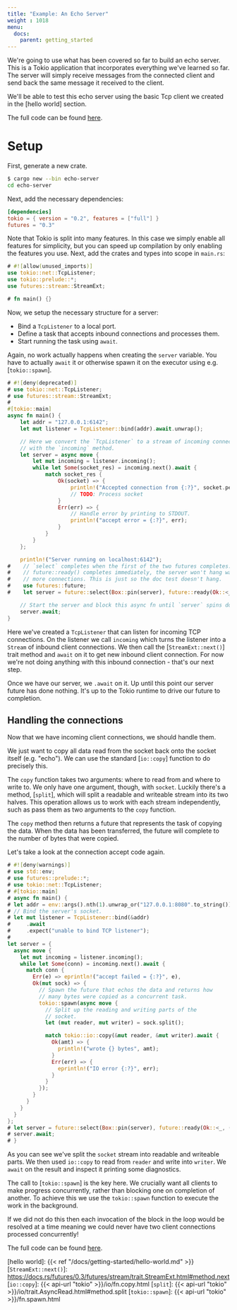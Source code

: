 ```yaml
---
title: "Example: An Echo Server"
weight : 1018
menu:
  docs:
    parent: getting_started
---
```


We're going to use what has been covered so far to build an echo server. This is a
Tokio application that incorporates everything we've learned so far. The server will
simply receive messages from the connected client and send back the same message it
received to the client.

We'll be able to test this echo server using the basic Tcp client we created in the
[hello world] section.

The full code can be found [here][full-code].

# Setup

First, generate a new crate.

```bash
$ cargo new --bin echo-server
cd echo-server
```

Next, add the necessary dependencies:

```toml
[dependencies]
tokio = { version = "0.2", features = ["full"] }
futures = "0.3"
```

Note that Tokio is split into many features. In this case we simply enable all
features for simplicity, but you can speed up compilation by only enabling the
features you use. Next, add the crates and types into scope in `main.rs`:

```rust
# #![allow(unused_imports)]
use tokio::net::TcpListener;
use tokio::prelude::*;
use futures::stream::StreamExt;

# fn main() {}
```

Now, we setup the necessary structure for a server:

* Bind a `TcpListener` to a local port.
* Define a task that accepts inbound connections and processes them.
* Start running the task using `await`.

Again, no work actually happens when creating the `server` variable. You have to
actually `await` it or otherwise spawn it on the executor using e.g. [`tokio::spawn`].

```rust
# #![deny(deprecated)]
# use tokio::net::TcpListener;
# use futures::stream::StreamExt;
#
#[tokio::main]
async fn main() {
    let addr = "127.0.0.1:6142";
    let mut listener = TcpListener::bind(addr).await.unwrap();

    // Here we convert the `TcpListener` to a stream of incoming connections
    // with the `incoming` method.
    let server = async move {
        let mut incoming = listener.incoming();
        while let Some(socket_res) = incoming.next().await {
            match socket_res {
                Ok(socket) => {
                    println!("Accepted connection from {:?}", socket.peer_addr());
                    // TODO: Process socket
                }
                Err(err) => {
                    // Handle error by printing to STDOUT.
                    println!("accept error = {:?}", err);
                }
            }
        }
    };

    println!("Server running on localhost:6142");
#    // `select` completes when the first of the two futures completes. Since
#    // future::ready() completes immediately, the server won't hang waiting for
#    // more connections. This is just so the doc test doesn't hang.
#    use futures::future;
#    let server = future::select(Box::pin(server), future::ready(Ok::<_, ()>(())));

    // Start the server and block this async fn until `server` spins down.
    server.await;
}
```

Here we've created a `TcpListener` that can listen for incoming TCP connections. On
the listener we call `incoming` which turns the listener into a `Stream` of inbound
client connections. We then call the [`StreamExt::next()`] trait method and `await`
on it to get new inbound client connection.  For now we're not doing anything with
this inbound connection - that's our next step.

Once we have our server, we `.await` on it. Up until this point our server future has
done nothing. It's up to the Tokio runtime to drive our future to completion.

## Handling the connections

Now that we have incoming client connections, we should handle them.

We just want to copy all data read from the socket back onto the socket itself
(e.g. "echo"). We can use the standard [`io::copy`] function to do precisely this.

The `copy` function takes two arguments: where to read from and where to write to.
We only have one argument, though, with `socket`. Luckily there's a method, [`split`],
which will split a readable and writeable stream into its two halves. This
operation allows us to work with each stream independently, such as pass them as two
arguments to the `copy` function.

The `copy` method then returns a future that represents the task of copying the data.
When the data has been transferred, the future will complete to the number of bytes
that were copied.

Let's take a look at the connection accept code again.

```rust
# #![deny(warnings)]
# use std::env;
# use futures::prelude::*;
# use tokio::net::TcpListener;
# #[tokio::main]
# async fn main() {
# let addr = env::args().nth(1).unwrap_or("127.0.0.1:8080".to_string());
# // Bind the server's socket.
# let mut listener = TcpListener::bind(&addr)
#     .await
#     .expect("unable to bind TCP listener");
#
let server = {
  async move {
    let mut incoming = listener.incoming();
    while let Some(conn) = incoming.next().await {
      match conn {
        Err(e) => eprintln!("accept failed = {:?}", e),
        Ok(mut sock) => {
          // Spawn the future that echos the data and returns how
          // many bytes were copied as a concurrent task.
          tokio::spawn(async move {
            // Split up the reading and writing parts of the
            // socket.
            let (mut reader, mut writer) = sock.split();

            match tokio::io::copy(&mut reader, &mut writer).await {
              Ok(amt) => {
                println!("wrote {} bytes", amt);
              }
              Err(err) => {
                eprintln!("IO error {:?}", err);
              }
            }
          });
        }
      }
    }
  }
};
# let server = future::select(Box::pin(server), future::ready(Ok::<_, ()>(())));
# server.await;
# }
```

As you can see we've split the `socket` stream into readable and writeable parts. We
then used `io::copy` to read from `reader` and write into `writer`. We `await` on the
result and inspect it printing some diagnostics.

The call to [`tokio::spawn`] is the key here. We crucially want all clients to make
progress concurrently, rather than blocking one on completion of another. To achieve
this we use the `tokio::spawn` function to execute the work in the background.

If we did not do this then each invocation of the block in the loop would be
resolved at a time meaning we could never have two client connections processed
concurrently!

The full code can be found [here][full-code].

[full-code]: https://github.com/tokio-rs/tokio/blob/master/examples/echo.rs
[hello world]: {{< ref "/docs/getting-started/hello-world.md" >}}
[`StreamExt::next()`]: https://docs.rs/futures/0.3/futures/stream/trait.StreamExt.html#method.next
[`io::copy`]: {{< api-url "tokio" >}}/io/fn.copy.html
[`split`]: {{< api-url "tokio" >}}/io/trait.AsyncRead.html#method.split
[`tokio::spawn`]: {{< api-url "tokio" >}}/fn.spawn.html
